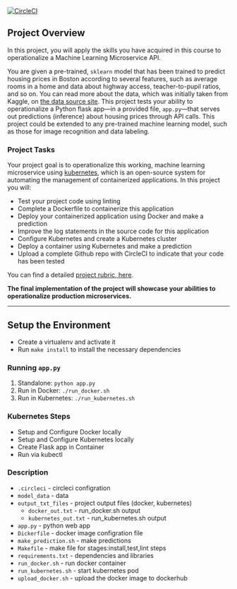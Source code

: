 [![CircleCI](https://circleci.com/gh/AhmedNasserabdelkareem/deploy_ml_microservice.svg?style=svg)](https://circleci.com/gh/AhmedNasserabdelkareem/deploy_ml_microservice)

## Project Overview

In this project, you will apply the skills you have acquired in this course to operationalize a Machine Learning Microservice API. 

You are given a pre-trained, `sklearn` model that has been trained to predict housing prices in Boston according to several features, such as average rooms in a home and data about highway access, teacher-to-pupil ratios, and so on. You can read more about the data, which was initially taken from Kaggle, on [the data source site](https://www.kaggle.com/c/boston-housing). This project tests your ability to operationalize a Python flask app—in a provided file, `app.py`—that serves out predictions (inference) about housing prices through API calls. This project could be extended to any pre-trained machine learning model, such as those for image recognition and data labeling.

### Project Tasks

Your project goal is to operationalize this working, machine learning microservice using [kubernetes](https://kubernetes.io/), which is an open-source system for automating the management of containerized applications. In this project you will:
* Test your project code using linting
* Complete a Dockerfile to containerize this application
* Deploy your containerized application using Docker and make a prediction
* Improve the log statements in the source code for this application
* Configure Kubernetes and create a Kubernetes cluster
* Deploy a container using Kubernetes and make a prediction
* Upload a complete Github repo with CircleCI to indicate that your code has been tested

You can find a detailed [project rubric, here](https://review.udacity.com/#!/rubrics/2576/view).

**The final implementation of the project will showcase your abilities to operationalize production microservices.**

---

## Setup the Environment

* Create a virtualenv and activate it
* Run `make install` to install the necessary dependencies

### Running `app.py`

1. Standalone:  `python app.py`
2. Run in Docker:  `./run_docker.sh`
3. Run in Kubernetes:  `./run_kubernetes.sh`

### Kubernetes Steps

* Setup and Configure Docker locally
* Setup and Configure Kubernetes locally
* Create Flask app in Container
* Run via kubectl
### Description
* `.circleci` - circleci configration
* `model_data` - data 
* `output_txt_files` - project output files (docker, kubernetes)
    * `docker_out.txt` - run_docker.sh output
    * `kubernetes_out.txt` - run_kubernetes.sh output
* `app.py` - python web app
* `Dickerfile` - docker image configration file
* `make_prediction.sh` - make predictions
* `Makefile` - make file for stages:install,test,lint steps
* `requirements.txt` - dependencies and libraries
* `run_docker.sh` - run docker container
* `run_kubernetes.sh` - start kubernetes pod
* `upload_docker.sh` - upload the docker image to dockerhub
